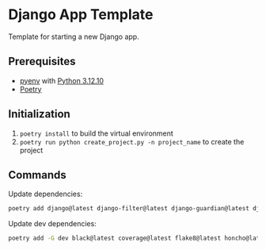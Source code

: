 # Django App Template

Template for starting a new Django app.

## Prerequisites

* [pyenv](https://github.com/pyenv/pyenv) with [Python 3.12.10](https://www.python.org/downloads/release/python-3127/)
* [Poetry](https://python-poetry.org/docs/#installation)

## Initialization

1. `poetry install` to build the virtual environment
2. `poetry run python create_project.py -n project_name` to create the project

## Commands

Update dependencies:

```sh
poetry add django@latest django-filter@latest django-guardian@latest django-permissions-policy@latest djangorestframework@latest jinja2@latest markdown@latest "psycopg[binary]@latest" psycopg2@latest pygments@latest pyyaml@latest uritemplate@latest
```

Update dev dependencies:

```sh
poetry add -G dev black@latest coverage@latest flake8@latest honcho@latest ipython@latest mypy@latest pytest@latest
```
